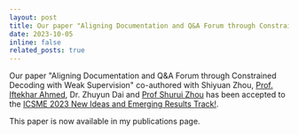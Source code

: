 ```yaml
---
layout: post
title: Our paper "Aligning Documentation and Q&A Forum through Constrained Decoding with Weak Supervision" has been accepted to ICSME 2023!
date: 2023-10-05 
inline: false
related_posts: true
---
```


Our paper "Aligning Documentation and Q&A Forum through Constrained Decoding with Weak Supervision" co-authored with Shiyuan Zhou, [Prof. Iftekhar Ahmed](https://www.ics.uci.edu/~iftekha/), Dr. Zhuyun Dai and [Prof Shurui Zhou](https://www.eecg.utoronto.ca/~shuruiz/) has been accepted to the [ICSME 2023 New Ideas and Emerging Results Track!](https://conf.researchr.org/track/icsme-2023/icsme-2023-new-ideas-and-emerging-results-track).    

This paper is now available in my publications page.
